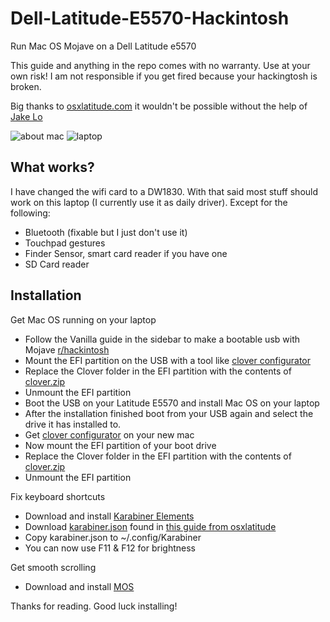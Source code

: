 # Dell-Latitude-E5570-Hackintosh

Run Mac OS Mojave on a Dell Latitude e5570

This guide and anything in the repo comes with no warranty. Use at your own
risk! I am not responsible if you get fired because your hackingtosh is broken.

Big thanks to [osxlatitude.com](https://osxlatitude.com) it wouldn't be
possible without the help of [Jake
Lo](https://osxlatitude.com/profile/1549-jake-lo/)

![about mac](https://i.boring.host/YVRGdu8.png)
![laptop](https://i.boring.host/YIPaJ5w.jpg)

## What works?

I have changed the wifi card to a DW1830. With that said most stuff should work on this laptop (I currently use it as daily driver). Except for the following:
- Bluetooth (fixable but I just don't use it)
- Touchpad gestures
- Finder Sensor, smart card reader if you have one
- SD Card reader

## Installation

Get Mac OS running on your laptop

- Follow the Vanilla guide in the sidebar to make a bootable usb with Mojave
  [r/hackintosh](https://reddit.com/r/hackingtosh)
- Mount the EFI partition on the USB with a tool like [clover configurator](https://mackie100projects.altervista.org/download-clover-configurator/)
- Replace the Clover folder in the EFI partition with the contents of [clover.zip](CLOVER.zip)
- Unmount the EFI partition
- Boot the USB on your Latitude E5570 and install Mac OS on your laptop
- After the installation finished boot from your USB again and select the drive
  it has installed to.
- Get [clover configurator](https://mackie100projects.altervista.org/download-clover-configurator/)
  on your new mac
- Now mount the EFI partition of your boot drive
- Replace the Clover folder in the EFI partition with the contents of [clover.zip](CLOVER.zip)
- Unmount the EFI partition

Fix keyboard shortcuts
- Download and install [Karabiner Elements](https://pqrs.org/osx/karabiner/)
- Download [karabiner.json](karabiner.json) found in [this guide from osxlatitude](https://osxlatitude.com/forums/topic/9179-dell-latitude-e7x70-clover-uefi-only/)
- Copy karabiner.json to ~/.config/Karabiner
- You can now use F11 & F12 for brightness

Get smooth scrolling
- Download and install [MOS](https://mos.caldis.me)

Thanks for reading. Good luck installing!
